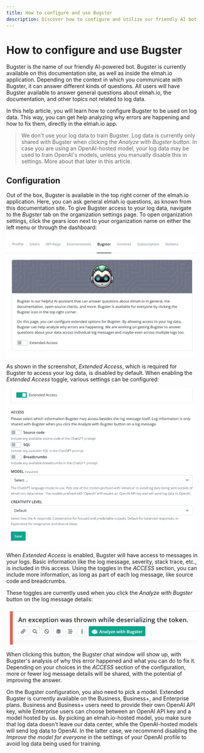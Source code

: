 ```yaml
---
title: How to configure and use Bugster
description: Discover how to configure and utilize our friendly AI bot, Bugster. Bugster can help you with both general elmah.io questions and your log data.
---
```


# How to configure and use Bugster

Bugster is the name of our friendly AI-powered bot. Bugster is currently available on this documentation site, as well as inside the elmah.io application. Depending on the context in which you communicate with Bugster, it can answer different kinds of questions. All users will have Bugster available to answer general questions about elmah.io, the documentation, and other topics not related to log data.

In this help article, you will learn how to configure Bugster to be used on log data. This way, you can get help analyzing why errors are happening and how to fix them, directly in the elmah.io app.

> We don't use your log data to train Bugster. Log data is currently only shared with Bugster when clicking the *Analyze with Bugster* button. In case you are using an OpenAI-hosted model, your log data may be used to train OpenAI's models, unless you manually disable this in settings. More about that later in this article.

## Configuration

Out of the box, Bugster is available in the top right corner of the elmah.io application. Here, you can ask general elmah.io questions, as known from this documentation site. To give Bugster access to your log data, navigate to the *Bugster* tab on the organization settings page. To open organization settings, click the gears icon next to your organization name on either the left menu or through the dashboard:

![Bugster disabled](images/bugster-disabled.png)

As shown in the screenshot, *Extended Access*, which is required for Bugster to access your log data, is disabled by default. When enabling the *Extended Access* toggle, various settings can be configured:

![Bugster settings](images/bugster-settings.png)

When *Extended Access* is enabled, Bugster will have access to messages in your logs. Basic information like the log message, severity, stack trace, etc., is included in this access. Using the toggles in the *ACCESS* section, you can include more information, as long as part of each log message, like source code and breadcrumbs.

These toggles are currently used when you click the *Analyze with Bugster* button on the log message details:

![Analyze with Bugster](images/analyze-with-bugster.png)

When clicking this button, the Bugster chat window will show up, with Bugster's analysis of why this error happened and what you can do to fix it. Depending on your choices in the *ACCESS* section of the configuration, more or fewer log message details will be shared, with the potential of improving the answer.

On the Bugster configuration, you also need to pick a model. Extended Bugster is currently available on the Business, Business+, and Enterprise plans. Business and Business+ users need to provide their own OpenAI API key, while Enterprise users can choose between an OpenAI API key and a model hosted by us. By picking an elmah.io-hosted model, you make sure that log data doesn't leave our data center, while the OpenAI-hosted models will send log data to OpenAI. In the latter case, we recommend disabling the *Improve the model for everyone* in the settings of your OpenAI profile to avoid log data being used for training.